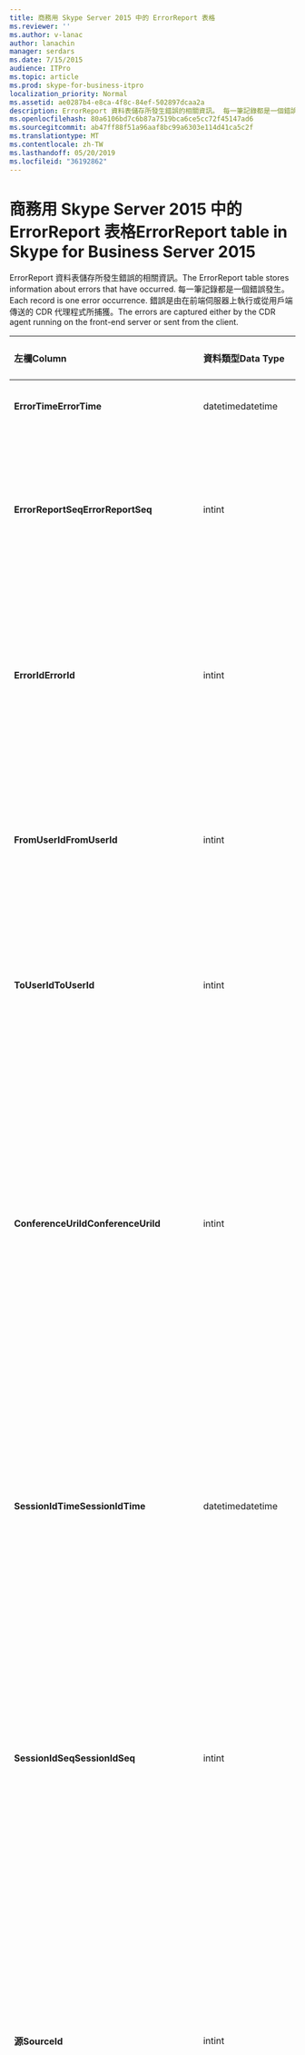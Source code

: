```yaml
---
title: 商務用 Skype Server 2015 中的 ErrorReport 表格
ms.reviewer: ''
ms.author: v-lanac
author: lanachin
manager: serdars
ms.date: 7/15/2015
audience: ITPro
ms.topic: article
ms.prod: skype-for-business-itpro
localization_priority: Normal
ms.assetid: ae0287b4-e8ca-4f8c-84ef-502897dcaa2a
description: ErrorReport 資料表儲存所發生錯誤的相關資訊。 每一筆記錄都是一個錯誤發生。 錯誤是由在前端伺服器上執行或從用戶端傳送的 CDR 代理程式所捕獲。
ms.openlocfilehash: 80a6106bd7c6b87a7519bca6ce5cc72f45147ad6
ms.sourcegitcommit: ab47ff88f51a96aaf8bc99a6303e114d41ca5c2f
ms.translationtype: MT
ms.contentlocale: zh-TW
ms.lasthandoff: 05/20/2019
ms.locfileid: "36192862"
---
```

# <a name="errorreport-table-in-skype-for-business-server-2015"></a><span data-ttu-id="a0288-105">商務用 Skype Server 2015 中的 ErrorReport 表格</span><span class="sxs-lookup"><span data-stu-id="a0288-105">ErrorReport table in Skype for Business Server 2015</span></span>
 
<span data-ttu-id="a0288-106">ErrorReport 資料表儲存所發生錯誤的相關資訊。</span><span class="sxs-lookup"><span data-stu-id="a0288-106">The ErrorReport table stores information about errors that have occurred.</span></span> <span data-ttu-id="a0288-107">每一筆記錄都是一個錯誤發生。</span><span class="sxs-lookup"><span data-stu-id="a0288-107">Each record is one error occurrence.</span></span> <span data-ttu-id="a0288-108">錯誤是由在前端伺服器上執行或從用戶端傳送的 CDR 代理程式所捕獲。</span><span class="sxs-lookup"><span data-stu-id="a0288-108">The errors are captured either by the CDR agent running on the front-end server or sent from the client.</span></span>
  
|<span data-ttu-id="a0288-109">**左欄**</span><span class="sxs-lookup"><span data-stu-id="a0288-109">**Column**</span></span>|<span data-ttu-id="a0288-110">**資料類型**</span><span class="sxs-lookup"><span data-stu-id="a0288-110">**Data Type**</span></span>|<span data-ttu-id="a0288-111">**索引鍵/索引**</span><span class="sxs-lookup"><span data-stu-id="a0288-111">**Key/Index**</span></span>|<span data-ttu-id="a0288-112">**詳細資料**</span><span class="sxs-lookup"><span data-stu-id="a0288-112">**Details**</span></span>|
|:-----|:-----|:-----|:-----|
|<span data-ttu-id="a0288-113">**ErrorTime**</span><span class="sxs-lookup"><span data-stu-id="a0288-113">**ErrorTime**</span></span> <br/> |<span data-ttu-id="a0288-114">datetime</span><span class="sxs-lookup"><span data-stu-id="a0288-114">datetime</span></span>  <br/> |<span data-ttu-id="a0288-115">首選</span><span class="sxs-lookup"><span data-stu-id="a0288-115">Primary</span></span>  <br/> |<span data-ttu-id="a0288-116">發生錯誤的日期和時間。</span><span class="sxs-lookup"><span data-stu-id="a0288-116">Date and time the error occurred.</span></span>  <br/> |
|<span data-ttu-id="a0288-117">**ErrorReportSeq**</span><span class="sxs-lookup"><span data-stu-id="a0288-117">**ErrorReportSeq**</span></span> <br/> |<span data-ttu-id="a0288-118">int</span><span class="sxs-lookup"><span data-stu-id="a0288-118">int</span></span>  <br/> |<span data-ttu-id="a0288-119">首選</span><span class="sxs-lookup"><span data-stu-id="a0288-119">Primary</span></span>  <br/> |<span data-ttu-id="a0288-120">識別錯誤報表的識別碼編號。</span><span class="sxs-lookup"><span data-stu-id="a0288-120">ID number to identify the error report.</span></span> <span data-ttu-id="a0288-121">與**ErrorTime**搭配使用, 可唯一識別錯誤報表。</span><span class="sxs-lookup"><span data-stu-id="a0288-121">Used in conjunction with **ErrorTime** to uniquely identify an error report.</span></span> <br/> |
|<span data-ttu-id="a0288-122">**ErrorId**</span><span class="sxs-lookup"><span data-stu-id="a0288-122">**ErrorId**</span></span> <br/> |<span data-ttu-id="a0288-123">int</span><span class="sxs-lookup"><span data-stu-id="a0288-123">int</span></span>  <br/> |<span data-ttu-id="a0288-124">外</span><span class="sxs-lookup"><span data-stu-id="a0288-124">Foreign</span></span>  <br/> |<span data-ttu-id="a0288-125">錯誤類型的唯一識別碼。</span><span class="sxs-lookup"><span data-stu-id="a0288-125">Unique ID of the error type.</span></span> <span data-ttu-id="a0288-126">如需詳細資訊, 請參閱[商務用 Skype Server 2015 中](errordef.md)的 [ErrorDef] 資料表。</span><span class="sxs-lookup"><span data-stu-id="a0288-126">See the [ErrorDef table in Skype for Business Server 2015](errordef.md) for more information.</span></span> <br/> |
|<span data-ttu-id="a0288-127">**FromUserId**</span><span class="sxs-lookup"><span data-stu-id="a0288-127">**FromUserId**</span></span> <br/> |<span data-ttu-id="a0288-128">int</span><span class="sxs-lookup"><span data-stu-id="a0288-128">int</span></span>  <br/> |<span data-ttu-id="a0288-129">外</span><span class="sxs-lookup"><span data-stu-id="a0288-129">Foreign</span></span>  <br/> |<span data-ttu-id="a0288-130">產生導致錯誤之要求的使用者。</span><span class="sxs-lookup"><span data-stu-id="a0288-130">User who originated the request that caused the error.</span></span> <span data-ttu-id="a0288-131">如需詳細資訊, 請參閱 [[使用者] 表格](users.md)。</span><span class="sxs-lookup"><span data-stu-id="a0288-131">See the [Users table](users.md) for more information.</span></span> <br/> |
|<span data-ttu-id="a0288-132">**ToUserId**</span><span class="sxs-lookup"><span data-stu-id="a0288-132">**ToUserId**</span></span> <br/> |<span data-ttu-id="a0288-133">int</span><span class="sxs-lookup"><span data-stu-id="a0288-133">int</span></span>  <br/> |<span data-ttu-id="a0288-134">外</span><span class="sxs-lookup"><span data-stu-id="a0288-134">Foreign</span></span>  <br/> |<span data-ttu-id="a0288-135">導致錯誤之要求的目的地使用者。</span><span class="sxs-lookup"><span data-stu-id="a0288-135">Destination user for the request that caused the error.</span></span> <span data-ttu-id="a0288-136">如需詳細資訊, 請參閱 [[使用者] 表格](users.md)。</span><span class="sxs-lookup"><span data-stu-id="a0288-136">See the [Users table](users.md) for more information.</span></span> <br/> |
|<span data-ttu-id="a0288-137">**ConferenceUriId**</span><span class="sxs-lookup"><span data-stu-id="a0288-137">**ConferenceUriId**</span></span> <br/> |<span data-ttu-id="a0288-138">int</span><span class="sxs-lookup"><span data-stu-id="a0288-138">int</span></span>  <br/> |<span data-ttu-id="a0288-139">外</span><span class="sxs-lookup"><span data-stu-id="a0288-139">Foreign</span></span>  <br/> |<span data-ttu-id="a0288-140">與錯誤相關的會議 URI。</span><span class="sxs-lookup"><span data-stu-id="a0288-140">Conference URI related to the error.</span></span> <span data-ttu-id="a0288-141">如需詳細資訊, 請參閱[商務用 Skype Server 2015 中](conferenceuris.md)的 [ConferenceUris] 資料表。</span><span class="sxs-lookup"><span data-stu-id="a0288-141">See the [ConferenceUris table in Skype for Business Server 2015](conferenceuris.md) for more information.</span></span> <span data-ttu-id="a0288-142">通常, 如果 ConferenceUriId 不是 null, 則 FromUserId 或 ToUserId 將會是 null。</span><span class="sxs-lookup"><span data-stu-id="a0288-142">Typically, if ConferenceUriId is not null, then either FromUserId or ToUserId will be null.</span></span> <br/> |
|<span data-ttu-id="a0288-143">**SessionIdTime**</span><span class="sxs-lookup"><span data-stu-id="a0288-143">**SessionIdTime**</span></span> <br/> |<span data-ttu-id="a0288-144">datetime</span><span class="sxs-lookup"><span data-stu-id="a0288-144">datetime</span></span>  <br/> |<span data-ttu-id="a0288-145">外</span><span class="sxs-lookup"><span data-stu-id="a0288-145">Foreign</span></span>  <br/> |<span data-ttu-id="a0288-146">與**SessionIdSeq**搭配使用, 可唯一識別會話。</span><span class="sxs-lookup"><span data-stu-id="a0288-146">Used in conjunction with **SessionIdSeq** to uniquely identify a session.</span></span> <span data-ttu-id="a0288-147">如需詳細資訊, 請參閱[商務用 Skype Server 2015 中](dialogs.md)的 [對話方塊] 表格。</span><span class="sxs-lookup"><span data-stu-id="a0288-147">See the [Dialogs table in Skype for Business Server 2015](dialogs.md) for more information.</span></span> <br/> |
|<span data-ttu-id="a0288-148">**SessionIdSeq**</span><span class="sxs-lookup"><span data-stu-id="a0288-148">**SessionIdSeq**</span></span> <br/> |<span data-ttu-id="a0288-149">int</span><span class="sxs-lookup"><span data-stu-id="a0288-149">int</span></span>  <br/> |<span data-ttu-id="a0288-150">外</span><span class="sxs-lookup"><span data-stu-id="a0288-150">Foreign</span></span>  <br/> |<span data-ttu-id="a0288-151">識別會話的識別碼編號。</span><span class="sxs-lookup"><span data-stu-id="a0288-151">ID number to identify the session.</span></span> <span data-ttu-id="a0288-152">與**SessionIdTime**搭配使用, 可唯一識別會話。</span><span class="sxs-lookup"><span data-stu-id="a0288-152">Used in conjunction with **SessionIdTime** to uniquely identify a session.</span></span> <span data-ttu-id="a0288-153">如需詳細資訊, 請參閱[商務用 Skype Server 2015 中](dialogs.md)的 [對話方塊] 表格。</span><span class="sxs-lookup"><span data-stu-id="a0288-153">See the [Dialogs table in Skype for Business Server 2015](dialogs.md) for more information.</span></span> <br/> |
|<span data-ttu-id="a0288-154">**源**</span><span class="sxs-lookup"><span data-stu-id="a0288-154">**SourceId**</span></span> <br/> |<span data-ttu-id="a0288-155">int</span><span class="sxs-lookup"><span data-stu-id="a0288-155">int</span></span>  <br/> |<span data-ttu-id="a0288-156">外</span><span class="sxs-lookup"><span data-stu-id="a0288-156">Foreign</span></span>  <br/> |<span data-ttu-id="a0288-157">傳送錯誤報表的伺服器 (如果報告是從伺服器元件傳送)。</span><span class="sxs-lookup"><span data-stu-id="a0288-157">Server that sent the error report (if the report is being sent from a server component).</span></span> <span data-ttu-id="a0288-158">如需詳細資訊, 請參閱 [[伺服器] 資料表](servers.md)。</span><span class="sxs-lookup"><span data-stu-id="a0288-158">See the [Servers table](servers.md) for more information.</span></span> <br/> <span data-ttu-id="a0288-159">此欄位是在 Microsoft Lync Server 2013 中推出。</span><span class="sxs-lookup"><span data-stu-id="a0288-159">This field was introduced in Microsoft Lync Server 2013.</span></span>  <br/> |
|<span data-ttu-id="a0288-160">**ApplicationId**</span><span class="sxs-lookup"><span data-stu-id="a0288-160">**ApplicationId**</span></span> <br/> |<span data-ttu-id="a0288-161">int</span><span class="sxs-lookup"><span data-stu-id="a0288-161">int</span></span>  <br/> |<span data-ttu-id="a0288-162">外</span><span class="sxs-lookup"><span data-stu-id="a0288-162">Foreign</span></span>  <br/> |<span data-ttu-id="a0288-163">傳送錯誤報表的伺服器 (如果報告是從伺服器元件傳送)。</span><span class="sxs-lookup"><span data-stu-id="a0288-163">Server that sent the error report (if the report is being sent from a server component).</span></span> <span data-ttu-id="a0288-164">如需詳細資訊, 請參閱[商務用 Skype Server 2015 中的 [應用程式] 資料表](application.md)。</span><span class="sxs-lookup"><span data-stu-id="a0288-164">See the [Application table in Skype for Business Server 2015](application.md) for more information.</span></span> <br/> <span data-ttu-id="a0288-165">此欄位是在 Microsoft Lync Server 2013 中推出。</span><span class="sxs-lookup"><span data-stu-id="a0288-165">This field was introduced in Microsoft Lync Server 2013.</span></span>  <br/> |
|<span data-ttu-id="a0288-166">**MsDiagHeader**</span><span class="sxs-lookup"><span data-stu-id="a0288-166">**MsDiagHeader**</span></span> <br/> |<span data-ttu-id="a0288-167">影像</span><span class="sxs-lookup"><span data-stu-id="a0288-167">image</span></span>  <br/> | <br/> |<span data-ttu-id="a0288-168">有關錯誤的詳細資訊。</span><span class="sxs-lookup"><span data-stu-id="a0288-168">More information about the error.</span></span>  <br/> <span data-ttu-id="a0288-169">您可以使用下列語法, 將此資料轉換成文字格式:</span><span class="sxs-lookup"><span data-stu-id="a0288-169">This data can be converted to text format by using this syntax:</span></span>  <br/>  `cast(cast(Detail as varbinary(max)) as varchar(max))` <br/> |
|<span data-ttu-id="a0288-170">**ClientVersionId**</span><span class="sxs-lookup"><span data-stu-id="a0288-170">**ClientVersionId**</span></span> <br/> |<span data-ttu-id="a0288-171">int</span><span class="sxs-lookup"><span data-stu-id="a0288-171">int</span></span>  <br/> |<span data-ttu-id="a0288-172">外</span><span class="sxs-lookup"><span data-stu-id="a0288-172">Foreign</span></span>  <br/> |<span data-ttu-id="a0288-173">傳送錯誤報表的用戶端版本端點。</span><span class="sxs-lookup"><span data-stu-id="a0288-173">The client version of endpoint that sends the error report.</span></span> <span data-ttu-id="a0288-174">如需詳細資訊, 請參閱[商務用 Skype Server 2015 中](clientversions.md)的 [ClientVersions] 資料表。</span><span class="sxs-lookup"><span data-stu-id="a0288-174">See the [ClientVersions table in Skype for Business Server 2015](clientversions.md) for more information.</span></span> <br/> |
|<span data-ttu-id="a0288-175">**IsCapturedByServer**</span><span class="sxs-lookup"><span data-stu-id="a0288-175">**IsCapturedByServer**</span></span> <br/> |<span data-ttu-id="a0288-176">稍微</span><span class="sxs-lookup"><span data-stu-id="a0288-176">bit</span></span>  <br/> ||<span data-ttu-id="a0288-177">是由在前端伺服器上執行的 CDR 代理程式所捕獲, 或由用戶端傳送的錯誤報表。</span><span class="sxs-lookup"><span data-stu-id="a0288-177">Is the error report captured by the CDR agent running on the front-end server, or sent by the client.</span></span>  <br/> |
|<span data-ttu-id="a0288-178">**標識**</span><span class="sxs-lookup"><span data-stu-id="a0288-178">**Flag**</span></span> <br/> |<span data-ttu-id="a0288-179">Smallint</span><span class="sxs-lookup"><span data-stu-id="a0288-179">smallint</span></span>  <br/> ||<span data-ttu-id="a0288-180">保留供日後使用。</span><span class="sxs-lookup"><span data-stu-id="a0288-180">Reserved for future use.</span></span>  <br/> |
|<span data-ttu-id="a0288-181">**TelemetryId**</span><span class="sxs-lookup"><span data-stu-id="a0288-181">**TelemetryId**</span></span> <br/> |<span data-ttu-id="a0288-182">uniqueIdentifier</span><span class="sxs-lookup"><span data-stu-id="a0288-182">uniqueIdentifier</span></span>  <br/> ||<span data-ttu-id="a0288-183">與會議中所涉及之不同元件的加入時間資訊關聯的唯一識別碼。</span><span class="sxs-lookup"><span data-stu-id="a0288-183">Unique identifier correlating join time information for the different components involved in a conference.</span></span>  <br/> <span data-ttu-id="a0288-184">此欄位是在 Microsoft Lync Server 2013 中推出。</span><span class="sxs-lookup"><span data-stu-id="a0288-184">This field was introduced in Microsoft Lync Server 2013.</span></span>  <br/> |
|<span data-ttu-id="a0288-185">**SessionSetupTime**</span><span class="sxs-lookup"><span data-stu-id="a0288-185">**SessionSetupTime**</span></span> <br/> |<span data-ttu-id="a0288-186">int</span><span class="sxs-lookup"><span data-stu-id="a0288-186">int</span></span>  <br/> ||<span data-ttu-id="a0288-187">特定元件加入會議所需的時間 (以毫秒為單位)。</span><span class="sxs-lookup"><span data-stu-id="a0288-187">Time (in milliseconds) required for a specific component to join a conference.</span></span>  <br/> <span data-ttu-id="a0288-188">此欄位是在 Microsoft Lync Server 2013 中推出。</span><span class="sxs-lookup"><span data-stu-id="a0288-188">This field was introduced in Microsoft Lync Server 2013.</span></span>  <br/> |
|<span data-ttu-id="a0288-189">**ServerId**</span><span class="sxs-lookup"><span data-stu-id="a0288-189">**ServerId**</span></span> <br/> |<span data-ttu-id="a0288-190">int</span><span class="sxs-lookup"><span data-stu-id="a0288-190">int</span></span>  <br/> |<span data-ttu-id="a0288-191">外</span><span class="sxs-lookup"><span data-stu-id="a0288-191">Foreign</span></span>  <br/> |<span data-ttu-id="a0288-192">代表產生錯誤報表之伺服器的完整功能變數名稱。</span><span class="sxs-lookup"><span data-stu-id="a0288-192">Represents the fully qualified domain name of the server that generated the error report.</span></span>  <br/> |
|<span data-ttu-id="a0288-193">**PoolId**</span><span class="sxs-lookup"><span data-stu-id="a0288-193">**PoolId**</span></span> <br/> |<span data-ttu-id="a0288-194">int</span><span class="sxs-lookup"><span data-stu-id="a0288-194">int</span></span>  <br/> |<span data-ttu-id="a0288-195">外</span><span class="sxs-lookup"><span data-stu-id="a0288-195">Foreign</span></span>  <br/> |<span data-ttu-id="a0288-196">代表產生錯誤報表之池的完整功能變數名稱。</span><span class="sxs-lookup"><span data-stu-id="a0288-196">Represents the fully qualified domain name of the pool where the error report was generated.</span></span>  <br/> |
|<span data-ttu-id="a0288-197">**LastModifiedTime**</span><span class="sxs-lookup"><span data-stu-id="a0288-197">**LastModifiedTime**</span></span> <br/> |<span data-ttu-id="a0288-198">Datetime</span><span class="sxs-lookup"><span data-stu-id="a0288-198">Datetime</span></span>  <br/> ||<span data-ttu-id="a0288-199">供監視服務內部使用。</span><span class="sxs-lookup"><span data-stu-id="a0288-199">For internal use by the Monitoring service.</span></span>  <br/> <span data-ttu-id="a0288-200">此欄位是在商務用 Skype Server 2015 中推出。</span><span class="sxs-lookup"><span data-stu-id="a0288-200">This field was introduced in Skype for Business Server 2015.</span></span>  <br/> |
   

